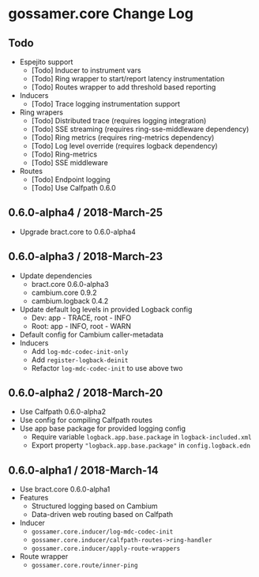 # gossamer.core Change Log

## Todo

- Espejito support
  - [Todo] Inducer to instrument vars
  - [Todo] Ring wrapper to start/report latency instrumentation
  - [Todo] Routes wrapper to add threshold based reporting
- Inducers
  - [Todo] Trace logging instrumentation support
- Ring wrapers
  - [Todo] Distributed trace (requires logging integration)
  - [Todo] SSE streaming (requires ring-sse-middleware dependency)
  - [Todo] Ring metrics  (requires ring-metrics dependency)
  - [Todo] Log level override (requires logback dependency)
  - [Todo] Ring-metrics
  - [Todo] SSE middleware
- Routes
  - [Todo] Endpoint logging
  - [Todo] Use Calfpath 0.6.0


## 0.6.0-alpha4 / 2018-March-25

- Upgrade bract.core to 0.6.0-alpha4


## 0.6.0-alpha3 / 2018-March-23

- Update dependencies
  - bract.core 0.6.0-alpha3
  - cambium.core 0.9.2
  - cambium.logback 0.4.2
- Update default log levels in provided Logback config
  - Dev:  app - TRACE, root - INFO
  - Root: app - INFO,  root - WARN
- Default config for Cambium caller-metadata
- Inducers
  - Add `log-mdc-codec-init-only`
  - Add `register-logback-deinit`
  - Refactor `log-mdc-codec-init` to use above two


## 0.6.0-alpha2 / 2018-March-20

- Use Calfpath 0.6.0-alpha2
- Use config for compiling Calfpath routes
- Use app base package for provided logging config
  - Require variable `logback.app.base.package` in `logback-included.xml`
  - Export property `"logback.app.base.package"` in `config.logback.edn`


## 0.6.0-alpha1 / 2018-March-14

- Use bract.core 0.6.0-alpha1
- Features
  - Structured logging based on Cambium
  - Data-driven web routing based on Calfpath
- Inducer
  - `gossamer.core.inducer/log-mdc-codec-init`
  - `gossamer.core.inducer/calfpath-routes->ring-handler`
  - `gossamer.core.inducer/apply-route-wrappers`
- Route wrapper
  - `gossamer.core.route/inner-ping`
